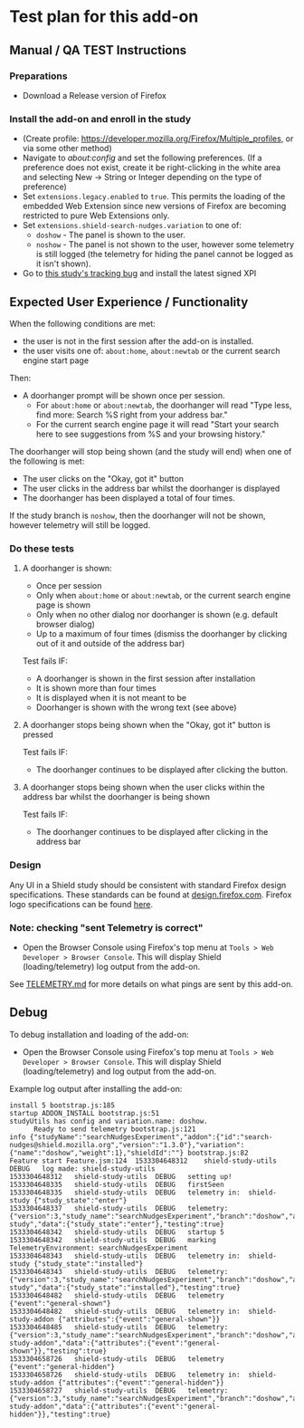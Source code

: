 # Test plan for this add-on

## Manual / QA TEST Instructions

### Preparations

* Download a Release version of Firefox

### Install the add-on and enroll in the study

* (Create profile: <https://developer.mozilla.org/Firefox/Multiple_profiles>, or via some other method)
* Navigate to _about:config_ and set the following preferences. (If a preference does not exist, create it be right-clicking in the white area and selecting New -> String or Integer depending on the type of preference)
* Set `extensions.legacy.enabled` to `true`. This permits the loading of the embedded Web Extension since new versions of Firefox are becoming restricted to pure Web Extensions only.
* Set `extensions.shield-search-nudges.variation` to one of:
  * `doshow` - The panel is shown to the user.
  * `noshow` - The panel is not shown to the user, however some telemetry is still logged (the telemetry for hiding the panel cannot be logged as it isn't shown).
* Go to [this study's tracking bug](https://bugzilla.mozilla.org/show_bug.cgi?id=1462136) and install the latest signed XPI

## Expected User Experience / Functionality

When the following conditions are met:

* the user is not in the first session after the add-on is installed.
* the user visits one of: `about:home`, `about:newtab` or the current search engine start page

Then:

* A doorhanger prompt will be shown once per session.
  * For `about:home` or `about:newtab`, the doorhanger will read "Type less, find more: Search %S right from your address bar."
  * For the current search engine page it will read "Start your search here to see suggestions from %S and your browsing history."

The doorhanger will stop being shown (and the study will end) when one of the following is met:

* The user clicks on the "Okay, got it" button
* The user clicks in the address bar whilst the doorhanger is displayed
* The doorhanger has been displayed a total of four times.

If the study branch is `noshow`, then the doorhanger will not be shown, however telemetry will
still be logged.

### Do these tests

1. A doorhanger is shown:

   * Once per session
   * Only when `about:home` or `about:newtab`, or the current search engine page is shown
   * Only when no other dialog nor doorhanger is shown (e.g. default browser dialog)
   * Up to a maximum of four times (dismiss the doorhanger by clicking out of it and outside of the address bar)

   Test fails IF:

   * A doorhanger is shown in the first session after installation
   * It is shown more than four times
   * It is displayed when it is not meant to be
   * Doorhanger is shown with the wrong text (see above)

2. A doorhanger stops being shown when the "Okay, got it" button is pressed

   Test fails IF:

   * The doorhanger continues to be displayed after clicking the button.

3. A doorhanger stops being shown when the user clicks within the address bar whilst the doorhanger is being shown

   Test fails IF:

   * The doorhanger continues to be displayed after clicking in the address bar

### Design

Any UI in a Shield study should be consistent with standard Firefox design specifications. These standards can be found at [design.firefox.com](https://design.firefox.com/photon/welcome.html). Firefox logo specifications can be found [here](https://design.firefox.com/photon/visuals/product-identity-assets.html).

### Note: checking "sent Telemetry is correct"

* Open the Browser Console using Firefox's top menu at `Tools > Web Developer > Browser Console`. This will display Shield (loading/telemetry) log output from the add-on.

See [TELEMETRY.md](./TELEMETRY.md) for more details on what pings are sent by this add-on.

## Debug

To debug installation and loading of the add-on:

* Open the Browser Console using Firefox's top menu at `Tools > Web Developer > Browser Console`. This will display Shield (loading/telemetry) and log output from the add-on.

Example log output after installing the add-on:

```
install 5 bootstrap.js:185
startup ADDON_INSTALL bootstrap.js:51
studyUtils has config and variation.name: doshow.
      Ready to send telemetry bootstrap.js:121
info {"studyName":"searchNudgesExperiment","addon":{"id":"search-nudges@shield.mozilla.org","version":"1.3.0"},"variation":{"name":"doshow","weight":1},"shieldId":""} bootstrap.js:82
Feature start Feature.jsm:124  1533304648312	shield-study-utils	DEBUG	log made: shield-study-utils
1533304648312	shield-study-utils	DEBUG	setting up!
1533304648335	shield-study-utils	DEBUG	firstSeen
1533304648335	shield-study-utils	DEBUG	telemetry in:  shield-study {"study_state":"enter"}
1533304648337	shield-study-utils	DEBUG	telemetry: {"version":3,"study_name":"searchNudgesExperiment","branch":"doshow","addon_version":"1.3.0","shield_version":"4.1.0","type":"shield-study","data":{"study_state":"enter"},"testing":true}
1533304648342	shield-study-utils	DEBUG	startup 5
1533304648342	shield-study-utils	DEBUG	marking TelemetryEnvironment: searchNudgesExperiment
1533304648343	shield-study-utils	DEBUG	telemetry in:  shield-study {"study_state":"installed"}
1533304648343	shield-study-utils	DEBUG	telemetry: {"version":3,"study_name":"searchNudgesExperiment","branch":"doshow","addon_version":"1.3.0","shield_version":"4.1.0","type":"shield-study","data":{"study_state":"installed"},"testing":true}
1533304648482	shield-study-utils	DEBUG	telemetry {"event":"general-shown"}
1533304648482	shield-study-utils	DEBUG	telemetry in:  shield-study-addon {"attributes":{"event":"general-shown"}}
1533304648485	shield-study-utils	DEBUG	telemetry: {"version":3,"study_name":"searchNudgesExperiment","branch":"doshow","addon_version":"1.3.0","shield_version":"4.1.0","type":"shield-study-addon","data":{"attributes":{"event":"general-shown"}},"testing":true}
1533304658726	shield-study-utils	DEBUG	telemetry {"event":"general-hidden"}
1533304658726	shield-study-utils	DEBUG	telemetry in:  shield-study-addon {"attributes":{"event":"general-hidden"}}
1533304658727	shield-study-utils	DEBUG	telemetry: {"version":3,"study_name":"searchNudgesExperiment","branch":"doshow","addon_version":"1.3.0","shield_version":"4.1.0","type":"shield-study-addon","data":{"attributes":{"event":"general-hidden"}},"testing":true}
```
